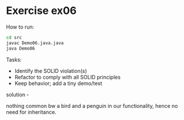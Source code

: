# Exercise ex06

How to run:

```bash
cd src
javac Demo06.java.java
java Demo06
```

Tasks:

- Identify the SOLID violation(s)
- Refactor to comply with all SOLID principles
- Keep behavior; add a tiny demo/test

solution - 

nothing common bw a bird and a penguin in our functionality, hence no need for inheritance.
